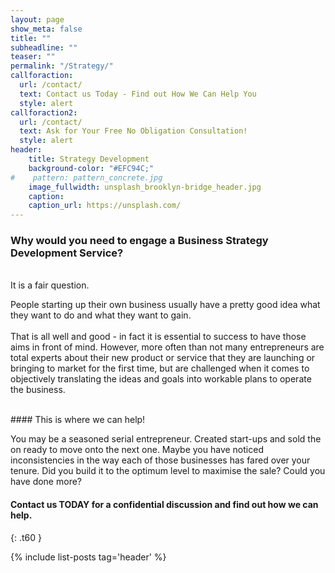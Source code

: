 ```yaml
---
layout: page
show_meta: false
title: ""
subheadline: ""
teaser: ""
permalink: "/Strategy/"
callforaction:
  url: /contact/
  text: Contact us Today - Find out How We Can Help You
  style: alert
callforaction2:
  url: /contact/
  text: Ask for Your Free No Obligation Consultation!
  style: alert          
header:
    title: Strategy Development
    background-color: "#EFC94C;"
#    pattern: pattern_concrete.jpg
    image_fullwidth: unsplash_brooklyn-bridge_header.jpg
    caption:
    caption_url: https://unsplash.com/
---
```

<!--more-->

### Why would you need to engage a Business Strategy Development Service?


<p><br>It is a fair question.</p>
<p>People starting up their own business usually have a pretty good idea what they want to do and what they want to gain.<br><br>That is all well and good - in fact it is essential to success to have those aims in front of mind.  However, more often than not many entrepreneurs are total experts about their new product or service that they are launching or bringing to market for the first time, but are challenged when it comes to objectively translating the ideas and goals into workable plans to operate the business.</p>  
<br>
#### This is where we can help!

<p>You may be a seasoned serial entrepreneur.  Created start-ups and sold the on ready to move onto the next one.  Maybe you have noticed inconsistencies in the way each of those businesses has fared over your tenure.  Did you build it to the optimum level to maximise the sale?  Could you have done more?</p>

#### Contact us TODAY for a confidential discussion and find out how we can help.

<!-- ### All Header-Styles -->
{: .t60 }

{% include list-posts tag='header' %}
